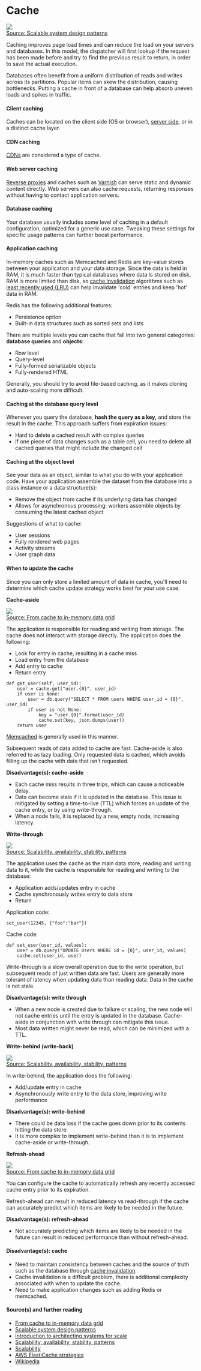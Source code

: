 # Cache



[![](https://github.com/donnemartin/system-design-primer/raw/master/images/Q6z24La.png)](https://github.com/donnemartin/system-design-primer/blob/master/images/Q6z24La.png)  
[Source: Scalable system design patterns](http://horicky.blogspot.com/2010/10/scalable-system-design-patterns.html)

Caching improves page load times and can reduce the load on your servers and databases. In this model, the dispatcher will first lookup if the request has been made before and try to find the previous result to return, in order to save the actual execution.

Databases often benefit from a uniform distribution of reads and writes across its partitions. Popular items can skew the distribution, causing bottlenecks. Putting a cache in front of a database can help absorb uneven loads and spikes in traffic.

#### Client caching

Caches can be located on the client side \(OS or browser\), [server side](https://github.com/donnemartin/system-design-primer#reverse-proxy-web-server), or in a distinct cache layer.

#### CDN caching

[CDNs](https://github.com/donnemartin/system-design-primer#content-delivery-network) are considered a type of cache.

#### Web server caching

[Reverse proxies](https://github.com/donnemartin/system-design-primer#reverse-proxy-web-server) and caches such as [Varnish](https://www.varnish-cache.org/) can serve static and dynamic content directly. Web servers can also cache requests, returning responses without having to contact application servers.

#### Database caching

Your database usually includes some level of caching in a default configuration, optimized for a generic use case. Tweaking these settings for specific usage patterns can further boost performance.

#### Application caching

In-memory caches such as Memcached and Redis are key-value stores between your application and your data storage. Since the data is held in RAM, it is much faster than typical databases where data is stored on disk. RAM is more limited than disk, so [cache invalidation](https://en.wikipedia.org/wiki/Cache_algorithms) algorithms such as [least recently used \(LRU\)](https://en.wikipedia.org/wiki/Cache_algorithms#Least_Recently_Used) can help invalidate 'cold' entries and keep 'hot' data in RAM.

Redis has the following additional features:

* Persistence option
* Built-in data structures such as sorted sets and lists

There are multiple levels you can cache that fall into two general categories: **database queries** and **objects**:

* Row level
* Query-level
* Fully-formed serializable objects
* Fully-rendered HTML

Generally, you should try to avoid file-based caching, as it makes cloning and auto-scaling more difficult.

#### Caching at the database query level

Whenever you query the database, **hash the query as a key,** and store the result in the cache. This approach suffers from expiration issues:

* Hard to delete a cached result with complex queries
* If one piece of data changes such as a table cell, you need to delete all cached queries that might include the changed cell

#### Caching at the object level

See your data as an object, similar to what you do with your application code. Have your application assemble the dataset from the database into a class instance or a data structure\(s\):

* Remove the object from cache if its underlying data has changed
* Allows for asynchronous processing: workers assemble objects by consuming the latest cached object

Suggestions of what to cache:

* User sessions
* Fully rendered web pages
* Activity streams
* User graph data

#### When to update the cache

Since you can only store a limited amount of data in cache, you'll need to determine which cache update strategy works best for your use case.

**Cache-aside**

[![](https://github.com/donnemartin/system-design-primer/raw/master/images/ONjORqk.png)](https://github.com/donnemartin/system-design-primer/blob/master/images/ONjORqk.png)  
[Source: From cache to in-memory data grid](http://www.slideshare.net/tmatyashovsky/from-cache-to-in-memory-data-grid-introduction-to-hazelcast)

The application is responsible for reading and writing from storage. The cache does not interact with storage directly. The application does the following:

* Look for entry in cache, resulting in a cache miss
* Load entry from the database
* Add entry to cache
* Return entry

```text
def get_user(self, user_id):
    user = cache.get("user.{0}", user_id)
    if user is None:
        user = db.query("SELECT * FROM users WHERE user_id = {0}", user_id)
        if user is not None:
            key = "user.{0}".format(user_id)
            cache.set(key, json.dumps(user))
    return user
```

[Memcached](https://memcached.org/) is generally used in this manner.

Subsequent reads of data added to cache are fast. Cache-aside is also referred to as lazy loading. Only requested data is cached, which avoids filling up the cache with data that isn't requested.

**Disadvantage\(s\): cache-aside**

* Each cache miss results in three trips, which can cause a noticeable delay.
* Data can become stale if it is updated in the database. This issue is mitigated by setting a time-to-live \(TTL\) which forces an update of the cache entry, or by using write-through.
* When a node fails, it is replaced by a new, empty node, increasing latency.

**Write-through**

[![](https://github.com/donnemartin/system-design-primer/raw/master/images/0vBc0hN.png)](https://github.com/donnemartin/system-design-primer/blob/master/images/0vBc0hN.png)  
[Source: Scalability, availability, stability, patterns](http://www.slideshare.net/jboner/scalability-availability-stability-patterns/)

The application uses the cache as the main data store, reading and writing data to it, while the cache is responsible for reading and writing to the database:

* Application adds/updates entry in cache
* Cache synchronously writes entry to data store
* Return

Application code:

```text
set_user(12345, {"foo":"bar"})
```

Cache code:

```text
def set_user(user_id, values):
    user = db.query("UPDATE Users WHERE id = {0}", user_id, values)
    cache.set(user_id, user)
```

Write-through is a slow overall operation due to the write operation, but subsequent reads of just written data are fast. Users are generally more tolerant of latency when updating data than reading data. Data in the cache is not stale.

**Disadvantage\(s\): write through**

* When a new node is created due to failure or scaling, the new node will not cache entries until the entry is updated in the database. Cache-aside in conjunction with write through can mitigate this issue.
* Most data written might never be read, which can be minimized with a TTL.

**Write-behind \(write-back\)**

[![](https://github.com/donnemartin/system-design-primer/raw/master/images/rgSrvjG.png)](https://github.com/donnemartin/system-design-primer/blob/master/images/rgSrvjG.png)  
[Source: Scalability, availability, stability, patterns](http://www.slideshare.net/jboner/scalability-availability-stability-patterns/)

In write-behind, the application does the following:

* Add/update entry in cache
* Asynchronously write entry to the data store, improving write performance

**Disadvantage\(s\): write-behind**

* There could be data loss if the cache goes down prior to its contents hitting the data store.
* It is more complex to implement write-behind than it is to implement cache-aside or write-through.

**Refresh-ahead**

[![](https://github.com/donnemartin/system-design-primer/raw/master/images/kxtjqgE.png)](https://github.com/donnemartin/system-design-primer/blob/master/images/kxtjqgE.png)  
[Source: From cache to in-memory data grid](http://www.slideshare.net/tmatyashovsky/from-cache-to-in-memory-data-grid-introduction-to-hazelcast)

You can configure the cache to automatically refresh any recently accessed cache entry prior to its expiration.

Refresh-ahead can result in reduced latency vs read-through if the cache can accurately predict which items are likely to be needed in the future.

**Disadvantage\(s\): refresh-ahead**

* Not accurately predicting which items are likely to be needed in the future can result in reduced performance than without refresh-ahead.

#### Disadvantage\(s\): cache

* Need to maintain consistency between caches and the source of truth such as the database through [cache invalidation](https://en.wikipedia.org/wiki/Cache_algorithms).
* Cache invalidation is a difficult problem, there is additional complexity associated with when to update the cache.
* Need to make application changes such as adding Redis or memcached.

#### Source\(s\) and further reading

* [From cache to in-memory data grid](http://www.slideshare.net/tmatyashovsky/from-cache-to-in-memory-data-grid-introduction-to-hazelcast)
* [Scalable system design patterns](http://horicky.blogspot.com/2010/10/scalable-system-design-patterns.html)
* [Introduction to architecting systems for scale](http://lethain.com/introduction-to-architecting-systems-for-scale/)
* [Scalability, availability, stability, patterns](http://www.slideshare.net/jboner/scalability-availability-stability-patterns/)
* [Scalability](http://www.lecloud.net/post/9246290032/scalability-for-dummies-part-3-cache)
* [AWS ElastiCache strategies](http://docs.aws.amazon.com/AmazonElastiCache/latest/UserGuide/Strategies.html)
* [Wikipedia](https://en.wikipedia.org/wiki/Cache_%28computing%29)

